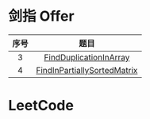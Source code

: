 # 剑指 Offer
| 序号  |                                                                         题目                                                                         |
| :---: | :--------------------------------------------------------------------------------------------------------------------------------------------------: |
|   3   |      [FindDuplicationInArray](https://github.com/dyfloveslife/LeetCodeAndJianzhiOffer/blob/master/src/_03_FindDuplicationInArray/Solution.java)      |
|   4   | [FindInPartiallySortedMatrix](https://github.com/dyfloveslife/LeetCodeAndJianzhiOffer/blob/master/src/_04_FindInPartiallySortedMatrix/Solution.java) |

# LeetCode

